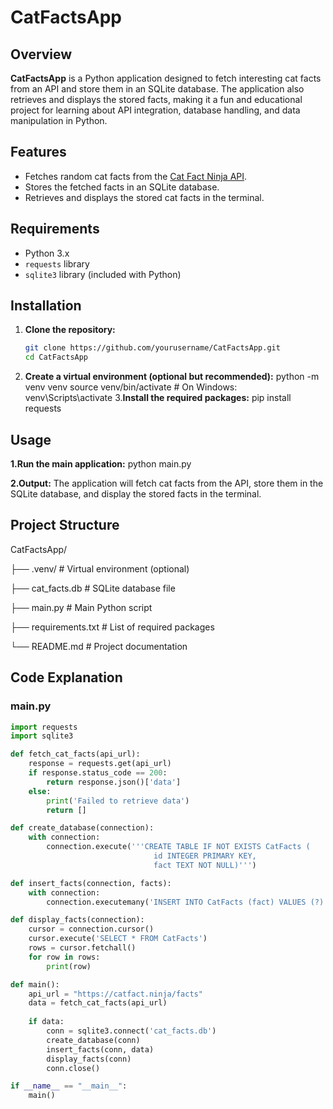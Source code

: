 # CatFactsApp

## Overview
**CatFactsApp** is a Python application designed to fetch interesting cat facts from an API and store them in an SQLite database. The application also retrieves and displays the stored facts, making it a fun and educational project for learning about API integration, database handling, and data manipulation in Python.

## Features
- Fetches random cat facts from the [Cat Fact Ninja API](https://catfact.ninja/facts).
- Stores the fetched facts in an SQLite database.
- Retrieves and displays the stored cat facts in the terminal.

## Requirements
- Python 3.x
- `requests` library
- `sqlite3` library (included with Python)

## Installation
1. **Clone the repository:**
   ```bash
   git clone https://github.com/yourusername/CatFactsApp.git
   cd CatFactsApp
2. **Create a virtual environment (optional but recommended):**
   python -m venv venv
   source venv/bin/activate  # On Windows: venv\Scripts\activate
3.**Install the required packages:**
   pip install requests

## Usage
**1.Run the main application:**
python main.py

**2.Output:**
The application will fetch cat facts from the API, store them in the SQLite database, and display the stored facts in the terminal.

## Project Structure
CatFactsApp/

├── .venv/ # Virtual environment (optional)

├── cat_facts.db # SQLite database file

├── main.py # Main Python script

├── requirements.txt # List of required packages

└── README.md # Project documentation


## Code Explanation

### main.py
```python
import requests
import sqlite3

def fetch_cat_facts(api_url):
    response = requests.get(api_url)
    if response.status_code == 200:
        return response.json()['data']
    else:
        print('Failed to retrieve data')
        return []

def create_database(connection):
    with connection:
        connection.execute('''CREATE TABLE IF NOT EXISTS CatFacts (
                                id INTEGER PRIMARY KEY,
                                fact TEXT NOT NULL)''')

def insert_facts(connection, facts):
    with connection:
        connection.executemany('INSERT INTO CatFacts (fact) VALUES (?)', [(fact['fact'],) for fact in facts])

def display_facts(connection):
    cursor = connection.cursor()
    cursor.execute('SELECT * FROM CatFacts')
    rows = cursor.fetchall()
    for row in rows:
        print(row)

def main():
    api_url = "https://catfact.ninja/facts"
    data = fetch_cat_facts(api_url)
    
    if data:
        conn = sqlite3.connect('cat_facts.db')
        create_database(conn)
        insert_facts(conn, data)
        display_facts(conn)
        conn.close()

if __name__ == "__main__":
    main()

